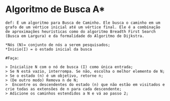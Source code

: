 # Algoritmo de Busca A*

	def: É um algoritmo para Busca de Caminho. Ele busca o caminho em um grafo de um vértice inicial até um vértice final. Ele é a combinação de aproximações heurísticas como do algoritmo Breadth First Search (Busca em Largura) e da formalidade do Algoritmo de Dijkstra.

	*Nós (N)= conjunto de nós a serem pesquisados;
	*Inicio(I) = o estado inicial da busca

	#Faça:

	> Inicialize N com o nó de busca (I) como única entrada;
	> Se N está vazio, interrompa. Se não, escolha o melhor elemento de N;
	> Se o estado (n) é um objetivo, retorne n;
	> (De outro modo) Remova n de N;
	>  Encontre os descendentes do estado (n) que não estão em visitados e crie todas as extensões de n para cada descendente;
	> Adicione os caminhos estendidos a N e vá ao passo 2;